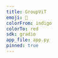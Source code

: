 ```yaml
---
title: GroupViT
emoji: 👀
colorFrom: indigo
colorTo: red
sdk: gradio
app_file: app.py
pinned: true
---
```

